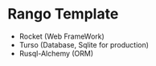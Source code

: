 # Rango Template

- Rocket (Web FrameWork)
- Turso (Database, Sqlite for production) 
- Rusql-Alchemy (ORM)